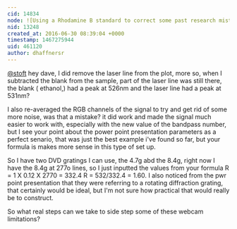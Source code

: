 ```yaml
---
cid: 14834
node: ![Using a Rhodamine B standard to correct some past research mistakes...](../notes/dhaffnersr/06-29-2016/using-a-rhodamine-b-standard-to-correct-some-past-research-mistakes)
nid: 13248
created_at: 2016-06-30 08:39:04 +0000
timestamp: 1467275944
uid: 461120
author: dhaffnersr
---
```


[@stoft](/profile/stoft) hey dave, I did remove the laser line from the plot, more so, when I subtracted the blank from the sample, part of the laser line was still there, the blank ( ethanol,) had a peak at 526nm and the laser line had a peak at 531nm? 

I also re-averaged the RGB channels of the signal to try and get rid of some more noise, was that a mistake? it did work and made the signal much easier to work with, especially with the new value of the bandpass number, but I see your point about the power point presentation parameters as a perfect senario, that was just the best example i've found so far, but your formula is makes more sense in this type of set up.

So I have two DVD gratings I can use, the 4.7g abd the 8.4g, right now I have the 8.4g at 277o lines, so I just inputted the values from your formula R = 1 X 0.12 X 2770 = 332.4
R = 532/332.4 = 1.60. I also noticed from the pwr point presentation that they were referring to a rotating diffraction grating, that certainly would be ideal, but I'm not sure how practical that would really be to construct. 

So what real steps can we take to side step some of these webcam limitations?